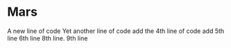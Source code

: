 # Mars
A new line of code
Yet another line of code
add the 4th line of code
add 5th line 
6th line
8th line.
9th line
